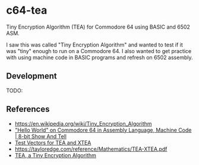 # c64-tea

Tiny Encryption Algorithm (TEA) for Commodore 64 using BASIC and 6502 ASM.

I saw this was called "Tiny Encryption Algorithm" and wanted to test if it was "tiny" enough to run on a Commodore 64.
I also wanted to get practice with using machine code in BASIC programs and refresh on 6502 assembly.

## Development

TODO:

## References

- https://en.wikipedia.org/wiki/Tiny_Encryption_Algorithm
- ["Hello World" on Commodore 64 in Assembly Language, Machine Code | 8-bit Show And Tell](https://www.youtube.com/watch?v=CHLzzfEmj3I)
- [Test Vectors for TEA and XTEA](https://www.cix.co.uk/~klockstone/teavect.htm)
- https://tayloredge.com/reference/Mathematics/TEA-XTEA.pdf
- [TEA, a Tiny Encryption Algorithm](./docs/tea-wheeler-needham.pdf)
